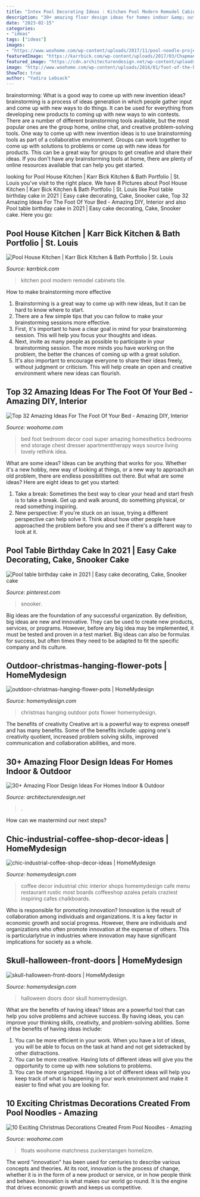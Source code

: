 ```yaml
---
title: "Intex Pool Decorating Ideas : Kitchen Pool Modern Remodel Cabinets Tile"
description: "30+ amazing floor design ideas for homes indoor &amp; outdoor"
date: "2023-02-15"
categories:
- "ideas"
tags: ["ideas"]
images:
- "https://www.woohome.com/wp-content/uploads/2017/11/pool-noodle-projects-for-christmas-4.jpg"
featuredImage: "https://karrbick.com/wp-content/uploads/2017/03/Chapman_Pool_001.jpg"
featured_image: "https://cdn.architecturendesign.net/wp-content/uploads/2015/08/AD-Indoor-Outdoor-Floor-Design-Ideas-21.jpg"
image: "http://www.woohome.com/wp-content/uploads/2016/01/foot-of-the-bed-28.jpg"
ShowToc: true
author: "Yadira Lebsack"
---
```



brainstorming: What is a good way to come up with new invention ideas?
brainstorming is a process of ideas generation in which people gather input and come up with new ways to do things. It can be used for everything from developing new products to coming up with new ways to win contests. There are a number of different brainstorming tools available, but the most popular ones are the group home, online chat, and creative problem-solving tools. 
One way to come up with new invention ideas is to use brainstorming tools as part of a collaborative environment. Groups can work together to come up with solutions to problems or come up with new ideas for products. This can be a great way for groups to get creative and share their ideas. If you don't have any brainstorming tools at home, there are plenty of online resources available that can help you get started.

	

		
looking for Pool House Kitchen | Karr Bick Kitchen &amp; Bath Portfolio | St. Louis you've visit to the right place. We have 8 Pictures about Pool House Kitchen | Karr Bick Kitchen &amp; Bath Portfolio | St. Louis like Pool table birthday cake in 2021 | Easy cake decorating, Cake, Snooker cake, Top 32 Amazing Ideas For The Foot Of Your Bed - Amazing DIY, Interior and also Pool table birthday cake in 2021 | Easy cake decorating, Cake, Snooker cake. Here you go:
		
    
## Pool House Kitchen | Karr Bick Kitchen &amp; Bath Portfolio | St. Louis

<img loading=lazy src="https://karrbick.com/wp-content/uploads/2017/03/Chapman_Pool_001.jpg" onerror="this.onerror=null;this.src='https://tse1.mm.bing.net/th?id=OIP.m-yOWVmdSz8rC2BZxKCAKgHaJ4&amp;pid=15.1';" alt="Pool House Kitchen | Karr Bick Kitchen &amp; Bath Portfolio | St. Louis">

_Source: karrbick.com_

>kitchen pool modern remodel cabinets tile. 

	

How to make brainstorming more effective
1. Brainstorming is a great way to come up with new ideas, but it can be hard to know where to start.
2. There are a few simple tips that you can follow to make your brainstorming sessions more effective.
3. First, it's important to have a clear goal in mind for your brainstorming session. This will help you focus your thoughts and ideas.
4. Next, invite as many people as possible to participate in your brainstorming session. The more minds you have working on the problem, the better the chances of coming up with a great solution.
5. It's also important to encourage everyone to share their ideas freely, without judgment or criticism. This will help create an open and creative environment where new ideas can flourish.

    
## Top 32 Amazing Ideas For The Foot Of Your Bed - Amazing DIY, Interior

<img loading=lazy src="http://www.woohome.com/wp-content/uploads/2016/01/foot-of-the-bed-28.jpg" onerror="this.onerror=null;this.src='https://tse3.mm.bing.net/th?id=OIP.0f2vg9W3aRAYHaXthk3ZiQHaKB&amp;pid=15.1';" alt="Top 32 Amazing Ideas For The Foot Of Your Bed - Amazing DIY, Interior">

_Source: woohome.com_

>bed foot bedroom decor cool super amazing homesthetics bedrooms end storage chest dresser apartmenttherapy ways source living lovely rethink idea. 

	

What are some ideas?
Ideas can be anything that works for you. Whether it's a new hobby, new way of looking at things, or a new way to approach an old problem, there are endless possibilities out there. But what are some ideas? Here are eight ideas to get you started: 
1. Take a break: Sometimes the best way to clear your head and start fresh is to take a break. Get up and walk around, do something physical, or read something inspiring. 
2. New perspective: If you're stuck on an issue, trying a different perspective can help solve it. Think about how other people have approached the problem before you and see if there's a different way to look at it. 

    
## Pool Table Birthday Cake In 2021 | Easy Cake Decorating, Cake, Snooker Cake

<img loading=lazy src="https://i.pinimg.com/736x/22/a6/9e/22a69e882ff4918d6fbe2bc89e77b88f.jpg" onerror="this.onerror=null;this.src='https://tse2.mm.bing.net/th?id=OIP.AGyKTU7OW5sNyiP9qTvhsQHaJ3&amp;pid=15.1';" alt="Pool table birthday cake in 2021 | Easy cake decorating, Cake, Snooker cake">

_Source: pinterest.com_

>snooker. 

	

Big ideas are the foundation of any successful organization. By definition, big ideas are new and innovative. They can be used to create new products, services, or programs. However, before any big idea may be implemented, it must be tested and proven in a test market. Big ideas can also be formulas for success, but often times they need to be adapted to fit the specific company and its culture.

    
## Outdoor-christmas-hanging-flower-pots | HomeMydesign

<img loading=lazy src="https://homemydesign.com/wp-content/uploads/2018/12/outdoor-christmas-hanging-flower-pots.jpg" onerror="this.onerror=null;this.src='https://tse1.mm.bing.net/th?id=OIP.ZZJLngFFeuwaG1il0hVBLAHaHO&amp;pid=15.1';" alt="outdoor-christmas-hanging-flower-pots | HomeMydesign">

_Source: homemydesign.com_

>christmas hanging outdoor pots flower homemydesign. 

	

The benefits of creativity
Creative art is a powerful way to express oneself and has many benefits. Some of the benefits include: upping one's creativity quotient, increased problem solving skills, improved communication and collaboration abilities, and more.

    
## 30+ Amazing Floor Design Ideas For Homes Indoor &amp; Outdoor

<img loading=lazy src="https://cdn.architecturendesign.net/wp-content/uploads/2015/08/AD-Indoor-Outdoor-Floor-Design-Ideas-21.jpg" onerror="this.onerror=null;this.src='https://tse4.mm.bing.net/th?id=OIP.K8DN2tCv0pbdZ-JeeS_u-gHaLH&amp;pid=15.1';" alt="30+ Amazing Floor Design Ideas For Homes Indoor &amp; Outdoor">

_Source: architecturendesign.net_

>. 

	

How can we mastermind our next steps?

    
## Chic-industrial-coffee-shop-decor-ideas | HomeMydesign

<img loading=lazy src="https://homemydesign.com/wp-content/uploads/2019/05/chic-industrial-coffee-shop-decor-ideas.jpg" onerror="this.onerror=null;this.src='https://tse3.mm.bing.net/th?id=OIP.UbGFDmkg_Vb9zXvzAxoqmgHaLG&amp;pid=15.1';" alt="chic-industrial-coffee-shop-decor-ideas | HomeMydesign">

_Source: homemydesign.com_

>coffee decor industrial chic interior shops homemydesign cafe menu restaurant rustic most boards coffeeshop azalea petals craziest inspiring cafes chalkboards. 

	

Who is responsible for promoting innovation?
Innovation is the result of collaboration among individuals and organizations. It is a key factor in economic growth and social progress. However, there are individuals and organizations who often promote innovation at the expense of others. This is particularlytrue in industries where innovation may have significant implications for society as a whole.

    
## Skull-halloween-front-doors | HomeMydesign

<img loading=lazy src="https://homemydesign.com/wp-content/uploads/2014/10/skull-halloween-front-doors.jpg" onerror="this.onerror=null;this.src='https://tse2.mm.bing.net/th?id=OIP.fQR3Uk9G42MFYkgewUxinAHaNK&amp;pid=15.1';" alt="skull-halloween-front-doors | HomeMydesign">

_Source: homemydesign.com_

>halloween doors door skull homemydesign. 

	

What are the benefits of having ideas?
Ideas are a powerful tool that can help you solve problems and achieve success. By having ideas, you can improve your thinking skills, creativity, and problem-solving abilities. Some of the benefits of having ideas include: 
1) You can be more efficient in your work. When you have a lot of ideas, you will be able to focus on the task at hand and not get sidetracked by other distractions. 
2) You can be more creative. Having lots of different ideas will give you the opportunity to come up with new solutions to problems. 
3) You can be more organized. Having a lot of different ideas will help you keep track of what is happening in your work environment and make it easier to find what you are looking for.

    
## 10 Exciting Christmas Decorations Created From Pool Noodles - Amazing

<img loading=lazy src="https://www.woohome.com/wp-content/uploads/2017/11/pool-noodle-projects-for-christmas-4.jpg" onerror="this.onerror=null;this.src='https://tse4.mm.bing.net/th?id=OIP.cj1aqKVhHVu8nPQTrZ6CmQHaJ4&amp;pid=15.1';" alt="10 Exciting Christmas Decorations Created From Pool Noodles - Amazing">

_Source: woohome.com_

>floats woohome matchness zuckerstangen homelizm. 

	

The word "innovation" has been used for centuries to describe various concepts and theories. At its root, innovation is the process of change, whether it is in the form of a new product or service, or in how people think and behave. Innovation is what makes our world go round. It is the engine that drives economic growth and keeps us competitive.

